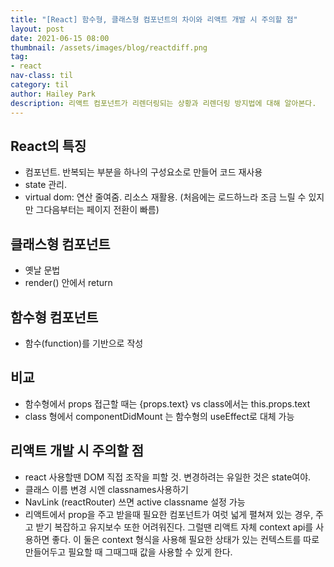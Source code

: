 ```yaml
---
title: "[React] 함수형, 클래스형 컴포넌트의 차이와 리액트 개발 시 주의할 점"
layout: post
date: 2021-06-15 08:00
thumbnail: /assets/images/blog/reactdiff.png
tag:
- react
nav-class: til
category: til
author: Hailey Park
description: 리액트 컴포넌트가 리렌더링되는 상황과 리렌더링 방지법에 대해 알아본다.
---
```


## React의 특징

- 컴포넌트. 반복되는 부분을 하나의 구성요소로 만들어 코드 재사용
- state 관리. 
- virtual dom: 연산 줄여줌. 리소스 재활용. (처음에는 로드하느라 조금 느릴 수 있지만 그다음부터는 페이지 전환이 빠름)


## 클래스형 컴포넌트

- 옛날 문법
- render() 안에서 return 

## 함수형 컴포넌트

- 함수(function)를 기반으로 작성

## 비교

- 함수형에서 props 접근할 때는 {props.text} vs class에서는 this.props.text
- class 형에서 componentDidMount 는 함수형의 useEffect로 대체 가능

## 리액트 개발 시 주의할 점

- react 사용할땐 DOM 직접 조작을 피할 것. 변경하려는 유일한 것은 state여야. 
- 클래스 이름 변경 시엔 classnames사용하기
- NavLink (reactRouter) 쓰면 active classname 설정 가능
- 리액트에서 prop을 주고 받을때 필요한 컴포넌트가 여럿 넓게 펼쳐져 있는 경우, 주고 받기 복잡하고 유지보수 또한 어려워진다. 그럴땐 리액트 자체 context api를 사용하면 좋다. 이 둘은 context 형식을 사용해 필요한 상태가 있는 컨텍스트를 따로 만들어두고 필요할 때 그때그때 값을 사용할 수 있게 한다.
